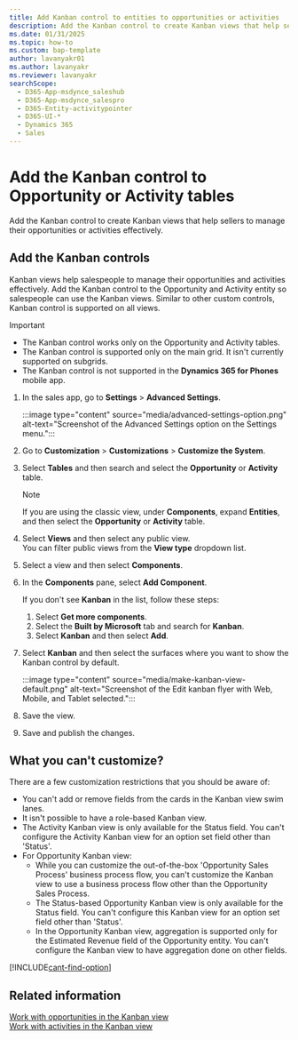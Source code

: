 ```yaml
---
title: Add Kanban control to entities to opportunities or activities
description: Add the Kanban control to create Kanban views that help sellers to manage their opportunities or activities effectively.
ms.date: 01/31/2025
ms.topic: how-to
ms.custom: bap-template
author: lavanyakr01
ms.author: lavanyakr
ms.reviewer: lavanyakr
searchScope: 
  - D365-App-msdynce_saleshub
  - D365-App-msdynce_salespro
  - D365-Entity-activitypointer
  - D365-UI-*
  - Dynamics 365
  - Sales
---
```

# Add the Kanban control to Opportunity or Activity tables

Add the Kanban control to create Kanban views that help sellers to manage their opportunities or activities effectively.

## Add the Kanban controls

Kanban views help salespeople to manage their opportunities and activities effectively. Add the Kanban control to the Opportunity and Activity entity so salespeople can use the Kanban views. Similar to other custom controls, Kanban control is supported on all views.

> [!IMPORTANT]
> - The Kanban control works only on the Opportunity and Activity tables.
> - The Kanban control is supported only on the main grid. It isn't currently supported on subgrids.
> - The Kanban control is not supported in the **Dynamics 365 for Phones** mobile app.

1. In the sales app, go to **Settings** > **Advanced Settings**.

    :::image type="content" source="media/advanced-settings-option.png" alt-text="Screenshot of the Advanced Settings option on the Settings menu.":::

1. Go to **Customization** > **Customizations** > **Customize the System**.

1. Select **Tables** and then search and select the **Opportunity** or **Activity** table.

    >[!NOTE]
    >If you are using the classic view, under **Components**, expand **Entities**, and then select the **Opportunity** or **Activity** table.

1. Select **Views** and then select any public view.  
    You can filter public views from the **View type** dropdown list.

1. Select a view and then select **Components**.  

1. In the **Components** pane, select **Add Component**.  

    If you don't see **Kanban** in the list, follow these steps:

    1. Select **Get more components**.  
    1. Select the **Built by Microsoft** tab and search for **Kanban**.  
    1. Select **Kanban** and then select **Add**.

1. Select **Kanban** and then select the surfaces where you want to show the Kanban control by default.

    :::image type="content" source="media/make-kanban-view-default.png" alt-text="Screenshot of the Edit kanban flyer with Web, Mobile, and Tablet selected.":::

1. Save the view.

1. Save and publish the changes.

## What you can't customize?

There are a few customization restrictions that you should be aware of:

- You can't add or remove fields from the cards in the Kanban view swim lanes.
- It isn't possible to have a role-based Kanban view.
- The Activity Kanban view is only available for the Status field. You can't configure the Activity Kanban view for an option set field other than 'Status'.
- For Opportunity Kanban view:
  - While you can customize the out-of-the-box 'Opportunity Sales Process' business process flow, you can't customize the Kanban view to use a business process flow other than the Opportunity Sales Process.
  - The Status-based Opportunity Kanban view is only available for the Status field. You can't configure this Kanban view for an option set field other than 'Status'.
  - In the Opportunity Kanban view, aggregation is supported only for the Estimated Revenue field of the Opportunity entity. You can't configure the Kanban view to have aggregation done on other fields.

[!INCLUDE[cant-find-option](../includes/cant-find-option.md)]

## Related information

[Work with opportunities in the Kanban view](opportunity-kanban-view.md)  
[Work with activities in the Kanban view](activity-kanban-view.md)

